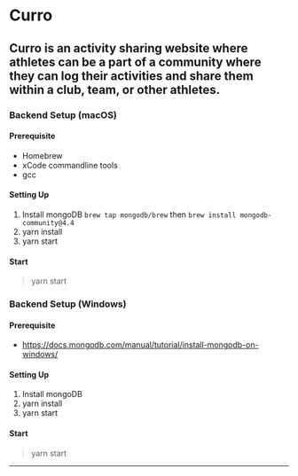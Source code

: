 # Curro
Curro is an activity sharing website where athletes can be a part of a community where they can log their activities and share them within a club, team, or other athletes.
---
### Backend Setup (macOS)
#### Prerequisite
- Homebrew 
- xCode commandline tools
- gcc

#### Setting Up
1. Install mongoDB 
`brew tap mongodb/brew` then
`brew install mongodb-community@4.4`
2. yarn install
3. yarn start

#### Start
> yarn start

### Backend Setup (Windows)
#### Prerequisite
- https://docs.mongodb.com/manual/tutorial/install-mongodb-on-windows/

#### Setting Up
1. Install mongoDB 
2. yarn install
3. yarn start

#### Start
> yarn start
---
